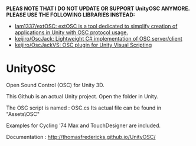 

**PLEAS NOTE THAT I DO NOT UPDATE OR SUPPORT UnityOSC ANYMORE. PLEASE USE THE FOLLOWING LIBRARIES INSTEAD:**
* [Iam1337/extOSC: extOSC is a tool dedicated to simplify creation of applications in Unity with OSC protocol usage.](https://github.com/Iam1337/extOSC)
* [keijiro/OscJack: Lightweight C# implementation of OSC server/client](https://github.com/keijiro/OscJack)
* [keijiro/OscJackVS: OSC plugin for Unity Visual Scripting](https://github.com/keijiro/OscJackVS)

# UnityOSC
Open Sound Control (OSC) for Unity 3D.

This Github is an actual Unity project. Open the folder in Unity.

The OSC script is named : OSC.cs
Its actual file can be found in "Assets\OSC"

Examples for Cycling '74 Max and TouchDesigner are included.

Documentation : http://thomasfredericks.github.io/UnityOSC/
